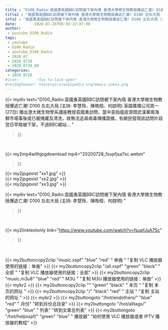 ```yaml
---
title : "D100_Radio:袁國勇英國BBC訪問被下架內情 香港大學微生物教授爆逃亡潮! D100 左右大局 (主持: 李慧玲、陳皓桓、何啟明) "
title2 : "袁國勇英國BBC訪問被下架內情 香港大學微生物教授爆逃亡潮! D100 左右大局 (主持: 李慧玲、陳皓桓、何啟明) "
info2 : "袁國勇英國BBC訪問被下架內情 香港大學微生物教授爆逃亡潮! D100 左右大局 (主持: 李慧玲、陳皓桓、何啟明) 英國廣播公司周一 (27日) 播出港大微生物學系講座教授袁國勇訪問，當中袁指瘟疫源頭武漢華南海鮮市場事後或已被掩藏及清洗，故無法追尋病毒傳播證據。有網民發現該訪問片段翌日早暗被下架，不過BBC網站... "
date:        2020-07-28T08:38:22-07:00
author:
 - youtube_D100_Radio
tags:
 - youtube
 - D100_Radio
 - youtube_D100_Radio
 - 2020_07
 - 2020_0728
 - 2020_0728_08
categories:
 - 2020_0728
#icon:        "fas fa-lock-open"
#resImgTeaser: teaserpics/wikipedia.org/emacs-jokes.png
---
```


{{< mydiv text="D100_Radio:袁國勇英國BBC訪問被下架內情 香港大學微生物教授爆逃亡潮! D100 左右大局 (主持: 李慧玲、陳皓桓、何啟明) 英國廣播公司周一 (27日) 播出港大微生物學系講座教授袁國勇訪問，當中袁指瘟疫源頭武漢華南海鮮市場事後或已被掩藏及清洗，故無法追尋病毒傳播證據。有網民發現該訪問片段翌日早暗被下架，不過BBC網站... "
>}}
<br>


{{< my2mp4withjpgdownload mp4="20200728_fsupfjsa7sc.webm"
>}}

{{< my2jpgexist "xx1.jpg" >}}<br>
{{< my2jpgexist "xx2.jpg" >}}<br>
{{< my2jpgexist "xx3.jpg" >}}<br>



{{< mydiv text="D100_Radio:袁國勇英國BBC訪問被下架內情 香港大學微生物教授爆逃亡潮! D100 左右大局 (主持: 李慧玲、陳皓桓、何啟明) "
>}}
<br>

{{< my2linktextonly link="https://www.youtube.com/watch?v=fsupfJsA7Sc"
>}}


<br>

{{< my2buttoncopy2clip "music.xspf"        "blue"   "red"    " 单曲 "  "复制 VLC 播放器使用的链接：单曲" >}} {{< my2buttoncopy2clip "/all.xspf"         "green"  "black"  " 全部 "  "复制 VLC 播放器使用的链接：全部" >}} {{< my2buttoncopy2clip "music.m3u8"        "blue"   "red"    " M3U  "    "复制 M3U 播放器使用的链接：单曲" >}} {{< mybr2 >}} {{< my2buttoncopy2clip ""                  "green"  "black"  " 本页 "    "复制 本页的网址 " >}} {{< my2buttoncopy2clip "/"                 "black"  "red"    " 主站 "    "复制 主站的网址 " >}} {{< mybr2 >}} {{< my2buttongoto      "/hot/endothers/"   "blue"   "red"    " 月份"   "转到月份总目录" >}} {{< my2buttongoto      "/hot/alltags/"     "green"  "blue"   " 列表"   "转到文章总列表" >}} {{< my2buttongoto      "/hot/helpxspf/"    "green"  "blue"   " 播放器" "如何使用 VLC 播放器或者 IPTV 播放器的教程" >}} 
